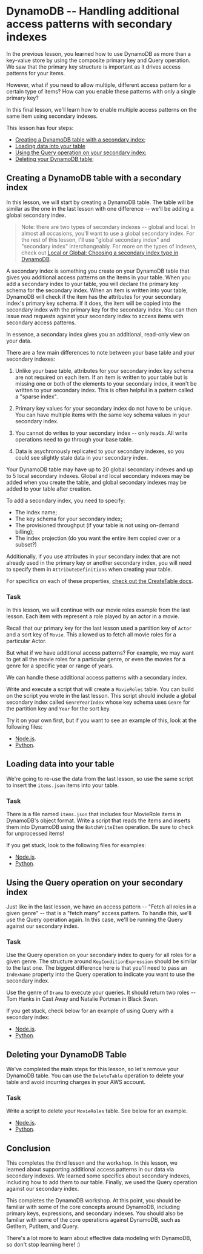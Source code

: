 # DynamoDB -- Handling additional access patterns with secondary indexes

In the previous lesson, you learned how to use DynamoDB as more than a key-value store by using the composite primary key and Query operation. We saw that the primary key structure is important as it drives access patterns for your items.

However, what if you need to allow multiple, different access pattern for a certain type of items? How can you enable these patterns with only a single primary key?

In this final lesson, we'll learn how to enable multiple access patterns on the same item using secondary indexes.

This lesson has four steps:

- [Creating a DynamoDB table with a secondary index](#creating-a-dynamodb-table-with-a-secondary-index);
- [Loading data into your table](#loading-data-into-your-table)
- [Using the Query operation on your secondary index](#using-the-query-operation-on-your-secondary-index);
- [Deleting your DynamoDB table](#deleting-your-dynamodb-table);

## Creating a DynamoDB table with a secondary index

In this lesson, we will start by creating a DynamoDB table. The table will be similar as the one in the last lesson with one difference -- we'll be adding a global secondary index.

> Note: there are two types of secondary indexes -- global and local. In almost all occasions, you'll want to use a global secondary index. For the rest of this lesson, I'll use "global secondary index" and "secondary index" interchangeably. For more on the types of indexes, check out [Local or Global: Choosing a secondary index type in DynamoDB](https://www.dynamodbguide.com/local-or-global-choosing-a-secondary-index-type-in-dynamo-db/).

A secondary index is something you create on your DynamoDB table that gives you additional access patterns on the items in your table. When you add a secondary index to your table, you will declare the primary key schema for the secondary index. When an item is written into your table, DynamoDB will check if the item has the attributes for your secondary index's primary key schema. If it does, the item will be copied into the secondary index with the primary key for the secondary index. You can then issue read requests against your secondary index to access items with secondary access patterns.

In essence, a secondary index gives you an additional, read-only view on your data.

There are a few main differences to note between your base table and your secondary indexes:

1. Unlike your base table, attributes for your secondary index key schema are not required on each item. If an item is written to your table but is missing one or both of the elements to your secondary index, it won't be written to your secondary index. This is often helpful in a pattern called a "sparse index".

2. Primary key values for your secondary index do not have to be unique. You can have multiple items with the same key schema values in your secondary index.

3. You cannot do writes to your secondary index -- only reads. All write operations need to go through your base table.

4. Data is asychronously replicated to your secondary indexes, so you could see slightly stale data in your secondary index.

Your DynamoDB table may have up to 20 global secondary indexes and up to 5 local secondary indexes. Global and local secondary indexes may be added when you create the table, and global secondary indexes may be added to your table after creation.

To add a secondary index, you need to specify:

- The index name;
- The key schema for your secondary index;
- The provisioned throughput (if your table is not using on-demand billing);
- The index projection (do you want the entire item copied over or a subset?)

Additionally, if you use attributes in your secondary index that are not already used in the primary key or another secondary index, you will need to specify them in `AttributeDefinitions` when creating your table.

For specifics on each of these properties, [check out the CreateTable docs](https://docs.aws.amazon.com/amazondynamodb/latest/APIReference/API_CreateTable.html#DDB-CreateTable-request-GlobalSecondaryIndexes).

### Task

In this lesson, we will continue with our movie roles example from the last lesson. Each item with represent a role played by an actor in a movie.

Recall that our primary key for the last lesson used a partition key of `Actor` and a sort key of `Movie`. This allowed us to fetch all movie roles for a particular Actor.

But what if we have additional access patterns? For example, we may want to get all the movie roles for a particular genre, or even the movies for a genre for a specific year or range of years.

We can handle these additional access patterns with a secondary index.

Write and execute a script that will create a `MovieRoles` table. You can build on the script you wrote in the last lesson. This script should include a global secondary index called `GenreYearIndex` whose key schema uses `Genre` for the partition key and `Year` for the sort key.

Try it on your own first, but if you want to see an example of this, look at the following files:

- [Node.js](./node/createTable.js).
- [Python](./python/create_table.py).

## Loading data into your table

We're going to re-use the data from the last lesson, so use the same script to insert the `items.json` items into your table.

### Task

There is a file named `items.json` that includes four MovieRole items in DynamoDB's object format. Write a script that reads the items and inserts them into DynamoDB using the `BatchWriteItem` operation. Be sure to check for unprocessed items!

If you get stuck, look to the following files for examples:

- [Node.js](./node/insertItems.js).
- [Python](./python/insert_items.py).

## Using the Query operation on your secondary index

Just like in the last lesson, we have an access pattern -- "Fetch all roles in a given genre" -- that is a "fetch many" access pattern. To handle this, we'll use the Query operation again. In this case, we'll be running the Query against our secondary index.

### Task

Use the Query operation on your secondary index to query for all roles for a given genre. The structure around `KeyConditionExpression` should be similar to the last one. The biggest difference here is that you'll need to pass an `IndexName` property into the Query operation to indicate you want to use the secondary index.

Use the genre of `Drama` to execute your queries. It should return two roles -- Tom Hanks in Cast Away and Natalie Portman in Black Swan.

If you get stuck, check below for an example of using Query with a secondary index:

- [Node.js](./node/queryRoles.js).
- [Python](./python/query_roles.py).

## Deleting your DynamoDB Table

We've completed the main steps for this lesson, so let's remove your DynamoDB table. You can use the `DeleteTable` operation to delete your table and avoid incurring charges in your AWS account.

### Task

Write a script to delete your `MovieRoles` table. See below for an example.

- [Node.js](./node/deleteTable.js).
- [Python](./python/delete_table.py).

## Conclusion

This completes the third lesson and the workshop. In this lesson, we learned about supporting additional access patterns in our data via secondary indexes. We learned some specifics about secondary indexes, including how to add them to our table. Finally, we used the Query operation against our secondary index.

This completes the DynamoDB workshop. At this point, you should be familiar with some of the core concepts around DynamoDB, including primary keys, expressions, and secondary indexes. You should also be familiar with some of the core operations against DynamoDB, such as GetItem, PutItem, and Query.

There's a lot more to learn about effective data modeling with DynamoDB, so don't stop learning here! :)
